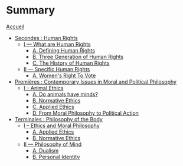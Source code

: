 # Summary

[Accueil](README.md)
<!-- [Introduction](intro.md) -->
- [Secondes : Human Rights](2ndes.md)
	- [I — What are Human Rights](2ndes-I-whatAreHumanRights.md)
		- [A. Defining Human Rights](2ndes-I-A-definingHumanRights.md)
		- [B. Three Generation of Human Rights](2ndes-I-B-threeGenerationsOfHumanRights.md)
		- [C. The History of Human Rights](2ndes-I-C-historyOfHumanRights.md)
	- [II — Specific Human Rights](2ndes-II.md)
		- [A. Women's Right To Vote](2ndes-II-A-womensRightToVote.md)
		<!-- - [B. Freedom of Expression](2ndes-II-B-freedomOfExpression.md)
		- [C. Refugees and Migrants' Rights](2ndes-II-C-refugeesAndMigrantsRights.md) -->
	<!-- - [B. Defending Human Rights: How?](defending-human-rights.md)
		- [1/ Social movements and public figures](defending-human-rights-social-movements-and-public-figures.md)
		- [2/ Main treaties and institutions](defending-human-rights-treaties-and-institutions.md)
		- [3/ NGOs](defending-human-rights-ngos.md) -->
	<!-- - [D. Controversies about Human Rights](controversies-about-human-rights.md)
		[1/ Is the focus on rights the right solution?](controversies-about-human-rights-focus-on-rights.md)
		- [2/ Are human rights truly universal?](controversies-about-human-rights-universal.md)
		- [3/ Is the list of human rights too minimal or too maximal?](controversies-about-human-rights-list-minimal-or-maximal.md) -->
- [Premières : Contemporary Issues in Moral and Political Philosophy](1eres.md)
	- [I – Animal Ethics](1eres-I-animalEthics.md)
		- [A. Do animals have minds?](1eres-I-A-doAnimalsHaveMinds.md)
		- [B. Normative Ethics](1eres-I-B-normativeEthics.md)
		- [C. Applied Ethics](1eres-I-C-appliedEthics.md)
		- [D. From Moral Philosophy to Political Action](1eres-I-D-fromMoralPhilosophyToPoliticalAction.md)
	<!-- 
	abolitionnisme / réformisme
	The Political Turn in Animal Ethics -->
	<!-- - [A. Animal Ethics](animal-ethics.md)
		 - [1/ Introduction to the topic](animal-ethics-introduction.md)
		 - [2/ Understanding the animal mind](animal-ethics-animal-mind.md)
		 - [3/ The moral status of animals](animal-ethics-moral-status.md)
		 - [4/ Moral theories : deontological ethics and consequentialism](animal-ethics-moral-theories-deontology-and-consequentialism.md)
	- [B. Environmental Ethics](environmental-ethics.md)
		- [1/ Why should we care about the environment?](environmental-ethics-why.md)
		- [2/ Climate Change](environmental-ethics-climate-change.md)
	- [C. Feminism](feminism.md)
		- [1/ Introduction to the topic & Feminist glossary](feminism-introduction-glossary.md)
		- [2/ The three waves of feminism](feminism-three-waves.md) -->
	<!---- [4/ Applied animal ethics: case studies](animal-ethics-case-studies.md)
		- [5/ Animal ethics : moral theories](animal-ethics-moral-theories.md) -->
	<!--
		- [2/ Fighting climate change: How?](environmental-ethics-how.md)
		- [3/ Environmental ethics : moral theories](environmental-ethics-moral-theories.md)
		- [4/ Applied environmental ethics : case studies](environmental-ethics-case-studies.md) -->
	<!-- - [1/ Introduction to the topic](feminism-introduction.md)
		- [2/ The three waves of feminism](feminism-three-waves.md)
		- [3/ Inspiring feminists](feminism-inspiring-feminists.md)
		- [4/ Feminist glossary](feminism-glossary.md)
		- [5/ Controversies about feminism](feminism-controversies.md) -->
	<!--- [D. Anti-racism](anti-racism.md)
		 - [1/ Introduction to the topic](anti-racism-introduction.md)
		- [2/ Understanding racism](anti-racism-understanding.md)
		- [3/ Confronting racism](anti-racism-confronting.md) -->
- [Terminales : Philosophy of the Body](term.md)
	- [I – Ethics and Moral Philosophy](term-I-ethicsAndMoralPhilosophy.md)
		- [A. Applied Ethics](term-I-A-appliedEthics.md)
		- [B. Normative Ethics](term-I-B-normativeEthics.md)
	- [II — Philosophy of Mind](term-II-philosophyOfMind.md)
		- [A. Dualism](term-II-A-dualism.md)
		- [B. Personal Identity](term-II-B-personalIdentity.md)
	<!-- 
		Locke vs. Iris Marion Young
	- [III – Philosophy of Culture](term-III-philosophyOfCulture.md)
		- [A. Art](term-III-A-Art.md)
		- [B. Sport](term-III-B-Sport.md)
		technology ? workplace ?
	- [IV — Social and Political Philosophy](term-IV-socialAndPoliticalPhilosophy.md)
		- [](term-IV--.md)
		- [](term-IV--.md)
	- [V – Epistemology and Metaphysics](term-V-epistemologyAndMetaphysics.md)
		- [](term-V--.md)
		- [](term-V--.md)
	 -->
